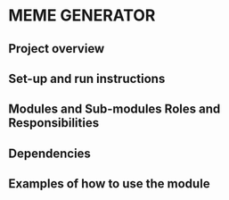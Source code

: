 # MEME GENERATOR

## Project overview

## Set-up and run instructions

## Modules and Sub-modules Roles and Responsibilities

## Dependencies

## Examples of how to use the module